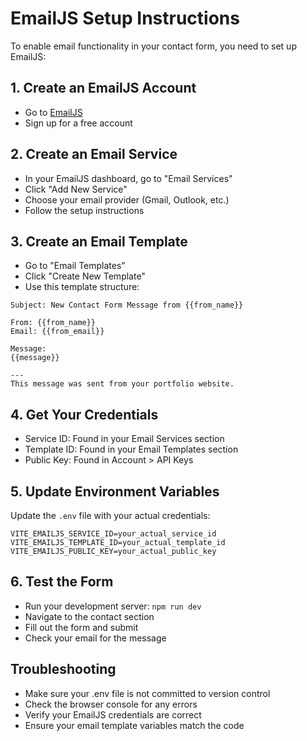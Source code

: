# EmailJS Setup Instructions

To enable email functionality in your contact form, you need to set up EmailJS:

## 1. Create an EmailJS Account
- Go to [EmailJS](https://www.emailjs.com/)
- Sign up for a free account

## 2. Create an Email Service
- In your EmailJS dashboard, go to "Email Services"
- Click "Add New Service"
- Choose your email provider (Gmail, Outlook, etc.)
- Follow the setup instructions

## 3. Create an Email Template
- Go to "Email Templates"
- Click "Create New Template"
- Use this template structure:

```
Subject: New Contact Form Message from {{from_name}}

From: {{from_name}}
Email: {{from_email}}

Message:
{{message}}

---
This message was sent from your portfolio website.
```

## 4. Get Your Credentials
- Service ID: Found in your Email Services section
- Template ID: Found in your Email Templates section
- Public Key: Found in Account > API Keys

## 5. Update Environment Variables
Update the `.env` file with your actual credentials:

```
VITE_EMAILJS_SERVICE_ID=your_actual_service_id
VITE_EMAILJS_TEMPLATE_ID=your_actual_template_id
VITE_EMAILJS_PUBLIC_KEY=your_actual_public_key
```

## 6. Test the Form
- Run your development server: `npm run dev`
- Navigate to the contact section
- Fill out the form and submit
- Check your email for the message

## Troubleshooting
- Make sure your .env file is not committed to version control
- Check the browser console for any errors
- Verify your EmailJS credentials are correct
- Ensure your email template variables match the code
